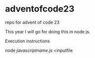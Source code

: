 # adventofcode23
repo for advent of code 23

This year I will go for doing this in node js.

Execution instructions

node *javascriptname.js* <inputfile
